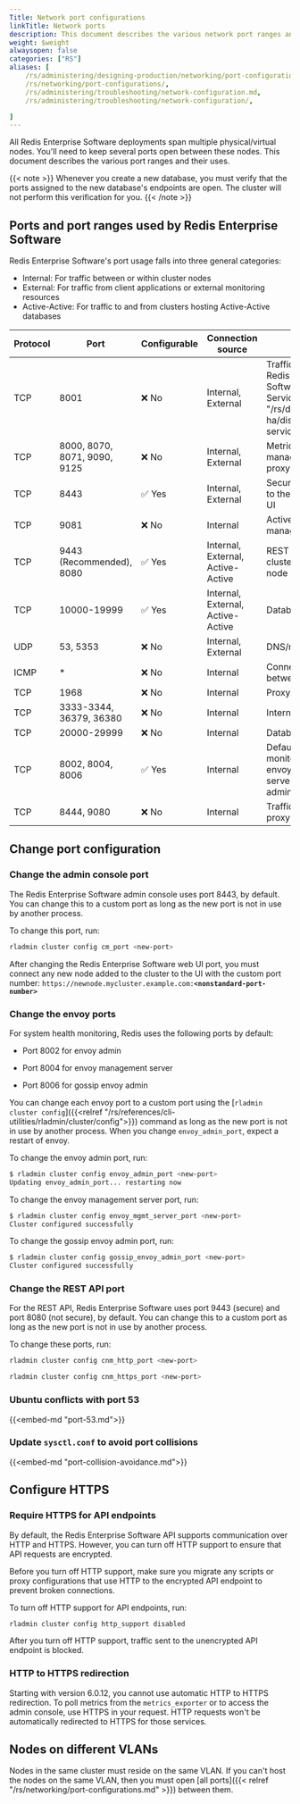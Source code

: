 ```yaml
---
Title: Network port configurations
linkTitle: Network ports
description: This document describes the various network port ranges and their uses.
weight: $weight
alwaysopen: false
categories: ["RS"]
aliases: [
    /rs/administering/designing-production/networking/port-configurations/,
    /rs/networking/port-configurations/,
    /rs/administering/troubleshooting/network-configuration.md,
    /rs/administering/troubleshooting/network-configuration/,

]
---
```


All Redis Enterprise Software deployments span multiple physical/virtual nodes. You'll need to keep several ports open between these nodes. This document describes the various port ranges and their uses.

{{< note >}}
Whenever you create a new database, you must verify that the ports assigned to the new database's endpoints are open. The cluster will not perform this verification for you.
{{< /note >}}

## Ports and port ranges used by Redis Enterprise Software

Redis Enterprise Software's port usage falls into three general categories:

- Internal: For traffic between or within cluster nodes
- External: For traffic from client applications or external monitoring resources
- Active-Active: For traffic to and from clusters hosting Active-Active databases

| Protocol | Port | Configurable | Connection source | Description |
|----------|------|--------------|-------------------|-------------|
| TCP | 8001 | <span title="Not configurable">&#x274c; No</span> | Internal, External | Traffic from application to Redis Enterprise Software [Discovery Service]({{< relref "/rs/databases/durability-ha/discovery-service.md" >}}) |
| TCP | 8000, 8070, 8071, 9090, 9125 | <span title="Not configurable">&#x274c; No</span> | Internal, External | Metrics exported and managed by the web proxy |
| TCP | 8443 | <span title="Configurable">&#x2705; Yes</span> | Internal, External | Secure (HTTPS) access to the management web UI |
| TCP | 9081 | <span title="Not configurable">&#x274c; No</span> | Internal | Active-Active management (internal) |
| TCP | 9443 (Recommended), 8080 | <span title="Configurable">&#x2705; Yes</span> | Internal, External, Active-Active | REST API traffic, including cluster management and node bootstrap |
| TCP | 10000-19999 | <span title="Configurable">&#x2705; Yes</span> | Internal, External, Active-Active | Database traffic |
| UDP | 53, 5353 | <span title="Not configurable">&#x274c; No</span> | Internal, External | DNS/mDNS traffic |
| ICMP | * | <span title="Not configurable">&#x274c; No</span> | Internal | Connectivity checking between nodes |
| TCP | 1968 | <span title="Not configurable">&#x274c; No</span> | Internal | Proxy traffic |
| TCP | 3333-3344, 36379, 36380 | <span title="Not configurable">&#x274c; No</span> | Internal | Internode communication |
| TCP | 20000-29999 | <span title="Not configurable">&#x274c; No</span> | Internal | Database shard traffic |
| TCP | 8002, 8004, 8006 | <span title="Configurable">&#x2705; Yes</span> | Internal | Default system health monitoring (envoy admin, envoy management server, gossip envoy admin)|
| TCP | 8444, 9080 | <span title="Not configurable">&#x274c; No</span> | Internal | Traffic between web proxy and cnm_http/cm |

## Change port configuration

### Change the admin console port

The Redis Enterprise Software admin console uses port 8443, by default. You can change this to a custom port as long as the new port is not in use by another process.

To change this port, run:

```sh
rladmin cluster config cm_port <new-port>
```

After changing the Redis Enterprise Software web UI port, you must connect any new node added to the cluster to the UI with the custom port number:
`https://newnode.mycluster.example.com:`**`<nonstandard-port-number>`**

### Change the envoy  ports

For system health monitoring, Redis uses the following ports by default:

- Port 8002 for envoy admin

- Port 8004 for envoy management server

- Port 8006 for gossip envoy admin

You can change each envoy port to a custom port using the [`rladmin cluster config`]({{<relref "/rs/references/cli-utilities/rladmin/cluster/config">}}) command as long as the new port is not in use by another process. When you change `envoy_admin_port`, expect a restart of envoy.

To change the envoy admin port, run:

```sh
$ rladmin cluster config envoy_admin_port <new-port>
Updating envoy_admin_port... restarting now
```

To change the envoy management server port, run:

```sh
$ rladmin cluster config envoy_mgmt_server_port <new-port>
Cluster configured successfully
```

To change the gossip envoy admin port, run:

```sh
$ rladmin cluster config gossip_envoy_admin_port <new-port>
Cluster configured successfully
```

### Change the REST API port

For the REST API, Redis Enterprise Software uses port 9443 (secure) and port 8080 (not secure), by default. You can change this to a custom port as long as the new port is not in use by another process.

To change these ports, run:

```sh
rladmin cluster config cnm_http_port <new-port>
```

```sh
rladmin cluster config cnm_https_port <new-port>
```

### Ubuntu conflicts with port 53

{{<embed-md "port-53.md">}}


### Update `sysctl.conf` to avoid port collisions

{{<embed-md "port-collision-avoidance.md">}}


## Configure HTTPS

### Require HTTPS for API endpoints

By default, the Redis Enterprise Software API supports communication over HTTP and HTTPS. However, you can turn off HTTP support to ensure that API requests are encrypted.

Before you turn off HTTP support, make sure you migrate any scripts or proxy configurations that use HTTP to the encrypted API endpoint to prevent broken connections.

To turn off HTTP support for API endpoints, run:

```sh
rladmin cluster config http_support disabled
```

After you turn off HTTP support, traffic sent to the unencrypted API endpoint is blocked.


### HTTP to HTTPS redirection
Starting with version 6.0.12, you cannot use automatic HTTP to HTTPS redirection.
To poll metrics from the `metrics_exporter` or to access the admin console, use HTTPS in your request. HTTP requests won't be automatically redirected to HTTPS for those services. 

## Nodes on different VLANs

Nodes in the same cluster must reside on the same VLAN. If you can't
host the nodes on the same VLAN, then you must open [all ports]({{< relref "/rs/networking/port-configurations.md" >}}) between them.
